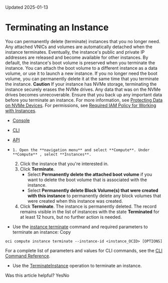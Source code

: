 Updated 2025-01-13
# Terminating an Instance
You can permanently delete (terminate) instances that you no longer need. Any attached VNICs and volumes are automatically detached when the instance terminates. Eventually, the instance's public and private IP addresses are released and become available for other instances.
By default, the instance's boot volume is preserved when you terminate the instance. You can attach the boot volume to a different instance as a data volume, or use it to launch a new instance. If you no longer need the boot volume, you can permanently delete it at the same time that you terminate the instance.
**Caution** If your instance has NVMe storage, terminating the instance securely erases the NVMe drives. Any data that was on the NVMe drives becomes unrecoverable. Ensure that you back up any important data before you terminate an instance. For more information, see [Protecting Data on NVMe Devices](https://docs.oracle.com/en-us/iaas/Content/Compute/References/nvmedeviceinformation.htm#Protecting_Data_on_NVMe_Devices).
For permissions, see [Required IAM Policy for Working with Instances](https://docs.oracle.com/en-us/iaas/Content/Compute/Tasks/instances.htm#permissions).
  * [Console](https://docs.oracle.com/en-us/iaas/Content/Compute/Tasks/terminatinginstance.htm)
  * [CLI](https://docs.oracle.com/en-us/iaas/Content/Compute/Tasks/terminatinginstance.htm)
  * [API](https://docs.oracle.com/en-us/iaas/Content/Compute/Tasks/terminatinginstance.htm)


  *     1. Open the **navigation menu** and select **Compute**. Under **Compute** , select **Instances**.
    2. Click the instance that you're interested in.
    3. Click **Terminate**.
       * Select **Permanently delete the attached boot volume** if you want to delete the boot volume that is associated with the instance.
       * Select **Permanently delete Block Volume(s) that were created with this instance** to permanently delete any block volumes that were created when this instance was created.
    4. Click **Terminate**.
The instance is permanently deleted. The record remains visible in the list of instances with the state **Terminated** for at least 12 hours, but no further action is needed.
  * Use the [instance terminate](https://docs.oracle.com/iaas/tools/oci-cli/latest/oci_cli_docs/cmdref/compute/instance/terminate.html) command and required parameters to terminate an instance:
Copy
```
oci compute instance terminate --instance-id <instance_OCID> [OPTIONS]
```

For a complete list of parameters and values for CLI commands, see the [CLI Command Reference](https://docs.oracle.com/iaas/tools/oci-cli/latest).
  * Use the [TerminateInstance](https://docs.oracle.com/iaas/api/#/en/iaas/latest/Instance/TerminateInstance) operation to terminate an instance.


Was this article helpful?
YesNo

